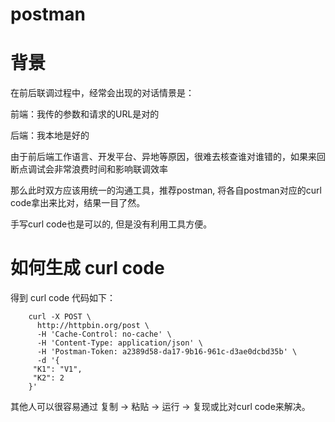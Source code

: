 # postman

# 背景

在前后联调过程中，经常会出现的对话情景是：

前端：我传的参数和请求的URL是对的

后端：我本地是好的

由于前后端工作语言、开发平台、异地等原因，很难去核查谁对谁错的，如果来回断点调试会非常浪费时间和影响联调效率

那么此时双方应该用统一的沟通工具，推荐postman, 将各自postman对应的curl code拿出来比对，结果一目了然。

手写curl code也是可以的, 但是没有利用工具方便。

# 如何生成 curl code




得到 curl code 代码如下：

        curl -X POST \
          http://httpbin.org/post \
          -H 'Cache-Control: no-cache' \
          -H 'Content-Type: application/json' \
          -H 'Postman-Token: a2389d58-da17-9b16-961c-d3ae0dcbd35b' \
          -d '{
         "K1": "V1",
         "K2": 2
        }'

其他人可以很容易通过 复制 -> 粘贴 -> 运行 -> 复现或比对curl code来解决。

